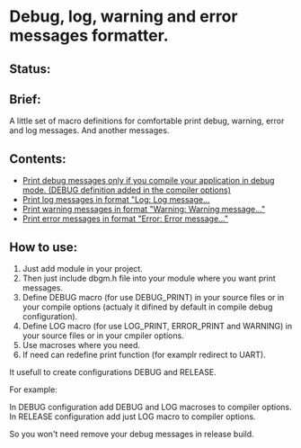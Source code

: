 Debug, log, warning and error messages formatter.
============
## Status:

## Brief:
A little set of macro definitions for comfortable print debug, warning, error and log messages. And another messages.

## Contents:
* [Print debug messages only if you compile your application in debug mode. (DEBUG definition added in the compiler options)]()
* [Print log messages in format "Log: Log message...]()
* [Print warning messages in format "Warning: Warning message..."]()
* [Print error messages in format "Error: Error message..."]()

## How to use:
1) Just add module in your project. 
2) Then just include dbgm.h file into your module where you want print messages.
3) Define DEBUG macro (for use DEBUG_PRINT) in your source files or in your compile options (actualy it difined by default in compile debug configuration).
4) Define LOG macro (for use LOG_PRINT, ERROR_PRINT and WARNING) in your source files or in your cmpiler options.
5) Use macroses where you need.
6) If need can redefine print function (for examplr redirect to UART).


It usefull to create configurations DEBUG and RELEASE.

For example:

In DEBUG configuration add DEBUG and LOG macroses to compiler options. In RELEASE configuration add just LOG macro to compiler options.

So you won't need remove your debug messages in release build.
